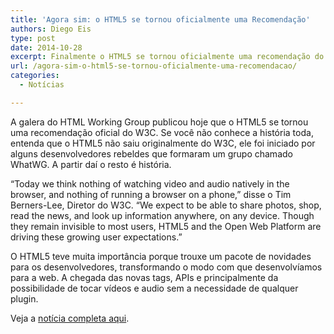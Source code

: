 ```yaml
---
title: 'Agora sim: o HTML5 se tornou oficialmente uma Recomendação'
authors: Diego Eis
type: post
date: 2014-10-28
excerpt: Finalmente o HTML5 se tornou oficialmente uma recomendação do W3C.
url: /agora-sim-o-html5-se-tornou-oficialmente-uma-recomendacao/
categories:
  - Notícias

---
```

A galera do HTML Working Group publicou hoje que o HTML5 se tornou uma recomendação oficial do W3C. Se você não conhece a história toda, entenda que o HTML5 não saiu originalmente do W3C, ele foi iniciado por alguns desenvolvedores rebeldes que formaram um grupo chamado WhatWG. A partir daí o resto é história.

“Today we think nothing of watching video and audio natively in the browser, and nothing of running a browser on a phone,” disse o Tim Berners-Lee, Diretor do W3C. “We expect to be able to share photos, shop, read the news, and look up information anywhere, on any device. Though they remain invisible to most users, HTML5 and the Open Web Platform are driving these growing user expectations.”

O HTML5 teve muita importância porque trouxe um pacote de novidades para os desenvolvedores, transformando o modo com que desenvolvíamos para a web. A chegada das novas tags, APIs e principalmente da possibilidade de tocar vídeos e audio sem a necessidade de qualquer plugin.

Veja a [notícia completa aqui][1].

 [1]: https://www.w3.org/blog/news/archives/4167